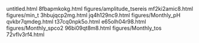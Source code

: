 untitled.html
8fbapmkokg.html
figures/amplitude_tsereis
mf2ki2amic8.html
figures/min_t
3hbujqcp2mg.html
jq4h129nc9.html
figures/Monthly_pH
qvkbr7qmdeg.html
t37cq0npk5o.html
e65olh04r98.html
figures/Monthly_spco2
96bi09qt8m8.html
figures/Monthly_tos
72vflv3rf4.html